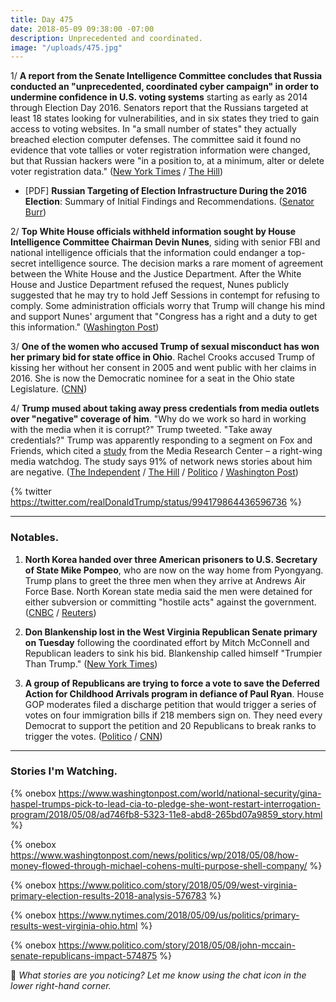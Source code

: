 ```yaml
---
title: Day 475
date: 2018-05-09 09:38:00 -07:00
description: Unprecedented and coordinated.
image: "/uploads/475.jpg"
---
```


1/ **A report from the Senate Intelligence Committee concludes that Russia conducted an "unprecedented, coordinated cyber campaign" in order to undermine confidence in U.S. voting systems** starting as early as 2014 through Election Day 2016. Senators report that the Russians targeted at least 18 states looking for vulnerabilities, and in six states they tried to gain access to voting websites. In "a small number of states" they actually breached election computer defenses. The committee said it found no evidence that vote tallies or voter registration information were changed, but that Russian hackers were "in a position to, at a minimum, alter or delete voter registration data." ([New York Times](https://www.nytimes.com/2018/05/08/us/politics/russia-2016-election-hackers.html) / [The Hill](http://thehill.com/policy/cybersecurity/386833-senate-intel-report-says-russia-waged-unprecedented-cyber-campaign))

* \[PDF\] **Russian Targeting of Election Infrastructure During the 2016 Election**: Summary of Initial Findings and Recommendations. ([Senator Burr](https://www.burr.senate.gov/imo/media/doc/RussRptInstlmt1-%20ElecSec%20Findings,Recs2.pdf))

2/ **Top White House officials withheld information sought by House Intelligence Committee Chairman Devin Nunes**, siding with senior FBI and national intelligence officials that the information could endanger a top-secret intelligence source. The decision marks a rare moment of agreement between the White House and the Justice Department. After the White House and Justice Department refused the request, Nunes publicly suggested that he may try to hold Jeff Sessions in contempt for refusing to comply. Some administration officials worry that Trump will change his mind and support Nunes' argument that "Congress has a right and a duty to get this information." ([Washington Post](https://www.washingtonpost.com/politics/risk-to-intelligence-source-who-aided-russia-investigation-at-center-of-latest-showdown-between-nunes-and-justice-dept/2018/05/08/d6fb66f8-5223-11e8-abd8-265bd07a9859_story.html?noredirect=on&utm_term=.9a5e5ca0ab71))

3/ **One of the women who accused Trump of sexual misconduct has won her primary bid for state office in Ohio**. Rachel Crooks accused Trump of kissing her without her consent in 2005 and went public with her claims in 2016. She is now the Democratic nominee for a seat in the Ohio state Legislature. ([CNN](https://www.cnn.com/2018/05/08/politics/rachel-crooks-ohio/index.html))

4/ **Trump mused about taking away press credentials from media outlets over "negative" coverage of him**. "Why do we work so hard in working with the media when it is corrupt?" Trump tweeted. "Take away credentials?" Trump was apparently responding to a segment on Fox and Friends, which cited a [study](https://twitter.com/theMRC/status/993948062518267904) from the Media Research Center – a right-wing media watchdog. The study says 91% of network news stories about him are negative. ([The Independent](https://www.independent.co.uk/news/world/americas/us-politics/donald-trump-media-credentials-twitter-threat-negative-news-stories-fake-network-a8342901.html) / [The Hill](http://thehill.com/homenews/administration/386854-trump-threatens-to-remove-news-networks-press-credentials-over) / [Politico](https://www.politico.com/story/2018/05/09/trump-media-credentials-576798) / [Washington Post](https://www.washingtonpost.com/politics/trump-muses-about-yanking-news-media-credentials-in-response-to-negative-coverage/2018/05/09/746c2918-52a6-11e8-a551-5b648abe29ef_story.html))

{% twitter https://twitter.com/realDonaldTrump/status/994179864436596736 %}

---

### Notables.

1. **North Korea handed over three American prisoners to U.S. Secretary of State Mike Pompeo**, who are now on the way home from Pyongyang. Trump plans to greet the three men when they arrive at Andrews Air Force Base. North Korean state media said the men were detained for either subversion or committing "hostile acts" against the government. ([CNBC](https://www.cnbc.com/2018/05/09/trump-secretary-of-state-pompeo-heading-back-from-north-korea-with-3-released-prisoners.html) / [Reuters](https://www.reuters.com/article/us-northkorea-missiles/north-korea-releases-detained-americans-ahead-of-planned-trump-kim-summit-idUSKBN1IA08I))

2. **Don Blankenship lost in the West Virginia Republican Senate primary on Tuesday** following the coordinated effort by Mitch McConnell and Republican leaders to sink his bid. Blankenship called himself "Trumpier Than Trump." ([New York Times](https://www.nytimes.com/2018/05/08/us/politics/blankenship-west-virginia.html))

3. **A group of Republicans are trying to force a vote to save the Deferred Action for Childhood Arrivals program in defiance of Paul Ryan**. House GOP moderates filed a discharge petition that would trigger a series of votes on four immigration bills if 218 members sign on. They need every Democrat to support the petition and 20 Republicans to break ranks to trigger the votes. ([Politico](https://www.politico.com/story/2018/05/09/daca-congress-vote-republicans-577301) / [CNN](https://www.cnn.com/2018/05/09/politics/daca-house-republicans-discharge-petition-immigration/index.html))

---

### Stories I'm Watching.

{% onebox https://www.washingtonpost.com/world/national-security/gina-haspel-trumps-pick-to-lead-cia-to-pledge-she-wont-restart-interrogation-program/2018/05/08/ad746fb8-5323-11e8-abd8-265bd07a9859_story.html %}

{% onebox https://www.washingtonpost.com/news/politics/wp/2018/05/08/how-money-flowed-through-michael-cohens-multi-purpose-shell-company/ %}

{% onebox https://www.politico.com/story/2018/05/09/west-virginia-primary-election-results-2018-analysis-576783 %}

{% onebox https://www.nytimes.com/2018/05/09/us/politics/primary-results-west-virginia-ohio.html %}

{% onebox https://www.politico.com/story/2018/05/08/john-mccain-senate-republicans-impact-574875 %}

💬 *What stories are you noticing? Let me know using the chat icon in the lower right-hand corner.* 
